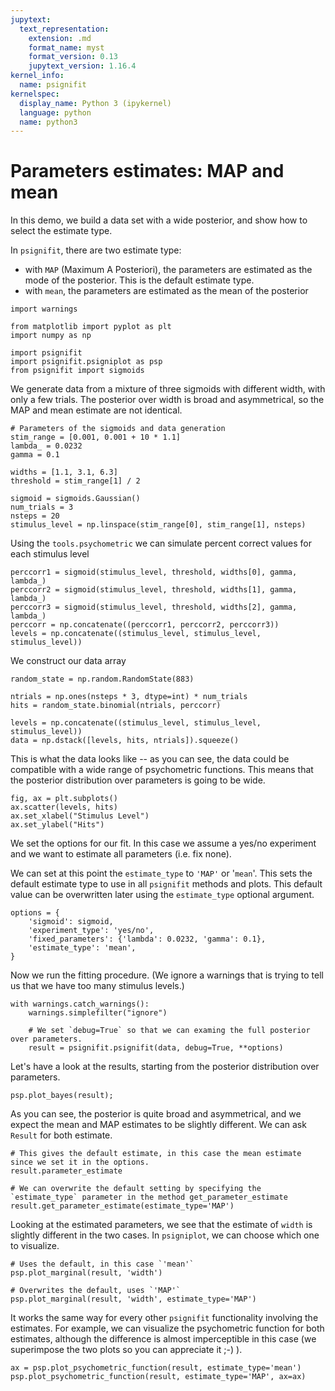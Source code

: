 ```yaml
---
jupytext:
  text_representation:
    extension: .md
    format_name: myst
    format_version: 0.13
    jupytext_version: 1.16.4
kernel_info:
  name: psignifit
kernelspec:
  display_name: Python 3 (ipykernel)
  language: python
  name: python3
---
```


# Parameters estimates: MAP and mean

In this demo, we build a data set with a wide posterior, and show how to select the estimate type.

In `psignifit`, there are two estimate type:
- with `MAP` (Maximum A Posteriori), the parameters are estimated as the mode of the posterior. This is the default estimate type.
- with `mean`, the parameters are estimated as the mean of the posterior


```{code-cell} ipython3
import warnings

from matplotlib import pyplot as plt
import numpy as np

import psignifit
import psignifit.psigniplot as psp
from psignifit import sigmoids
```

We generate data from a mixture of three sigmoids with different width, with
only a few trials. The posterior over width is broad and asymmetrical, so the
MAP and mean estimate are not identical.

```{code-cell} ipython3
# Parameters of the sigmoids and data generation
stim_range = [0.001, 0.001 + 10 * 1.1]
lambda_ = 0.0232
gamma = 0.1

widths = [1.1, 3.1, 6.3]
threshold = stim_range[1] / 2

sigmoid = sigmoids.Gaussian()
num_trials = 3
nsteps = 20
stimulus_level = np.linspace(stim_range[0], stim_range[1], nsteps)

```
Using the `tools.psychometric` we can simulate percent correct values for each stimulus level

```{code-cell} ipython3
perccorr1 = sigmoid(stimulus_level, threshold, widths[0], gamma, lambda_)
perccorr2 = sigmoid(stimulus_level, threshold, widths[1], gamma, lambda_)
perccorr3 = sigmoid(stimulus_level, threshold, widths[2], gamma, lambda_)
perccorr = np.concatenate((perccorr1, perccorr2, perccorr3))
levels = np.concatenate((stimulus_level, stimulus_level, stimulus_level))
```


We construct our data array

```{code-cell} ipython3
random_state = np.random.RandomState(883)

ntrials = np.ones(nsteps * 3, dtype=int) * num_trials
hits = random_state.binomial(ntrials, perccorr)

levels = np.concatenate((stimulus_level, stimulus_level, stimulus_level))
data = np.dstack([levels, hits, ntrials]).squeeze()

```

This is what the data looks like -- as you can see, the data could be compatible with a wide range of psychometric functions. This means that the posterior distribution over parameters is going to be wide.

```{code-cell} ipython3
fig, ax = plt.subplots()
ax.scatter(levels, hits)
ax.set_xlabel("Stimulus Level")
ax.set_ylabel("Hits")
```

We set the options for our fit. In this case we assume a yes/no experiment and we want to estimate all parameters (i.e. fix none).

We can set at this point the `estimate_type` to `'MAP'` or '`mean`'. This sets the default estimate type to use in all `psignifit` methods and plots. This default value can be overwritten later using the `estimate_type` optional argument.

```{code-cell} ipython3
options = {
    'sigmoid': sigmoid,
    'experiment_type': 'yes/no',
    'fixed_parameters': {'lambda': 0.0232, 'gamma': 0.1},
    'estimate_type': 'mean', 
}

```

Now we run the fitting procedure. (We ignore a warnings that is trying to tell us that we have too many stimulus levels.)

```{code-cell} ipython3
with warnings.catch_warnings():
    warnings.simplefilter("ignore")

    # We set `debug=True` so that we can examing the full posterior over parameters.
    result = psignifit.psignifit(data, debug=True, **options)
```

Let's have a look at the results, starting from the posterior distribution over parameters.

```{code-cell} ipython3
psp.plot_bayes(result);
```

As you can see, the posterior is quite broad and asymmetrical, and we expect the mean and MAP estimates to be slightly different. We can ask `Result` for both estimate.

```{code-cell} ipython3
# This gives the default estimate, in this case the mean estimate since we set it in the options.
result.parameter_estimate  
```

```{code-cell} ipython3
# We can overwrite the default setting by specifying the `estimate_type` parameter in the method get_parameter_estimate
result.get_parameter_estimate(estimate_type='MAP')  
```

Looking at the estimated parameters, we see that the estimate of `width` is slightly different in the two cases. 
In `psigniplot`, we can choose which one to visualize.

```{code-cell} ipython3
# Uses the default, in this case `'mean'`
psp.plot_marginal(result, 'width')  
```

```{code-cell} ipython3
# Overwrites the default, uses `'MAP'`
psp.plot_marginal(result, 'width', estimate_type='MAP')
```

It works the same way for every other `psignifit` functionality involving the estimates. For example, we can visualize the psychometric function for both estimates, although the difference is almost imperceptible in this case (we superimpose the two plots so you can appreciate it ;-) ).

```{code-cell} ipython3
ax = psp.plot_psychometric_function(result, estimate_type='mean')
psp.plot_psychometric_function(result, estimate_type='MAP', ax=ax)

```

